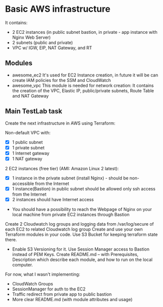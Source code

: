 # Basic AWS infrastructure

It contains:

- 2 EC2 instances (in public subnet bastion, in private - app instance with Nginx Web Server)
- 2 subnets (public and private)
- VPC w/ IGW, EIP, NAT Gateway, and RT

## Modules

- awesome_ec2
It's used for EC2 Instance creation, in future it will be can create IAM policies for the SSM and CloudWatch
- awesome_vpc
This module is needed for network creation:
It contains the creation of the VPC, Elastic IP, public/private subnets, Route Table and NAT Gateway

## Main TestLab task

Create the next infrastructure in AWS using Terraform:

Non-default VPC with:

- [x] 1 public subnet
- [x] 1 private subnet
- [x] 1 Internet gateway
- [x] 1 NAT gateway

2 EC2 instances (free tier) (AMI: Amazon Linux 2 latest):

- [x] 1 instance in the private subnet (install Nginx) - should be non-accessible from the Internet
- [x] 1 instance(Bastion) in public subnet should be allowed only ssh access from the Internet
- [x] 2 instances should have Internet access
- You should have a possibility to reach the Webpage of Nginx on your local machine from private EC2 instances through Bastion

Create 2 Cloudwatch log groups and logging data from /var/log/secure of each EC2 to related Cloudwatch log group
Create and use your own Terraform modules in your code.
Use S3 Bucket for keeping terraform state there.

- Enable S3 Versioning for it.
Use Session Manager access to Bastion instead of PEM Keys.
Create README.md – with Prerequisites, Description which describe each module, and how to run on the local computer.

For now, what I wasn't implementing:

- CloudWatch Groups
- SessionManager for auth to the EC2
- Traffic redirect from private app to public bastion
- More clear README.md (with module attributes and usage)